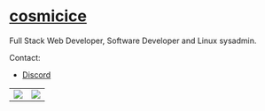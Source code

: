# [cosmicice](#)

Full Stack Web Developer, Software Developer and Linux sysadmin.

Contact:

* [Discord](https://discord.com/users/602588112174055436)

<table>
  <tr>
    <td align="center" style="padding=0;width=50%;">
      <img align="center" style="padding=0;" src="https://cat-stats.vercel.app/api/?username=cosmicice0&theme=radical&layout=compact&show_icons=true&hide_border=true&count_private=true" />
    </td>
    <td align="center" style="padding=0;width=50%;">
      <img align="center" style="padding=0;" src="https://cat-stats.vercel.app/api/top-langs/?username=cosmicice0&theme=radical&layout=compact&show_icons=true&hide_border=true&count_private=true" />
    </td>
  </tr>
</table>
